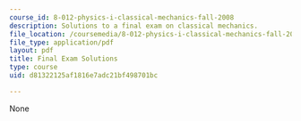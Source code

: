 ```yaml
---
course_id: 8-012-physics-i-classical-mechanics-fall-2008
description: Solutions to a final exam on classical mechanics.
file_location: /coursemedia/8-012-physics-i-classical-mechanics-fall-2008/d81322125af1816e7adc21bf498701bc_final_sol.pdf
file_type: application/pdf
layout: pdf
title: Final Exam Solutions
type: course
uid: d81322125af1816e7adc21bf498701bc

---
```

None